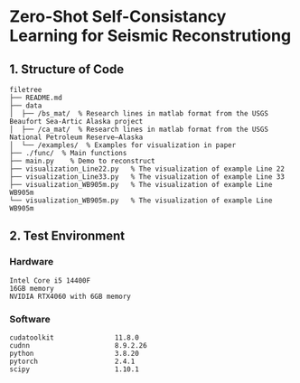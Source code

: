 # Zero-Shot Self-Consistancy Learning for Seismic Reconstrutiong
## 1. Structure of Code

```
filetree 
├── README.md
├── data
│  ├── /bs_mat/  % Research lines in matlab format from the USGS Beaufort Sea-Artic Alaska project
│  ├── /ca_mat/  % Research lines in matlab format from the USGS National Petroleum Reserve–Alaska
│  └── /examples/  % Examples for visualization in paper
├── ./func/  % Main functions  
├── main.py    % Demo to reconstruct  
├── visualization_Line22.py   % The visualization of example Line 22
├── visualization_Line33.py   % The visualization of example Line 33
├── visualization_WB905m.py   % The visualization of example Line WB905m
└── visualization_WB905m.py   % The visualization of example Line WB905m
```

## 2. Test Environment
### Hardware
```
Intel Core i5 14400F
16GB memory
NVIDIA RTX4060 with 6GB memory
```
### Software
```
cudatoolkit               11.8.0 
cudnn                     8.9.2.26
python                    3.8.20 
pytorch                   2.4.1 
scipy                     1.10.1 
```